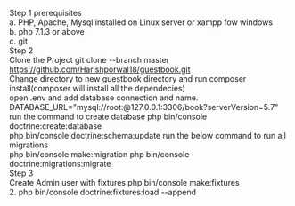 Step 1 prerequisites   
		a. PHP, Apache, Mysql installed on Linux server or xampp fow windows   
		b. php 7.1.3 or above   
		c. git    
Step 2   
		Clone the Project git clone --branch master https://github.com/Harishporwal18/guestbook.git   
		Change directory to new guestbook directory and run composer install(composer will install all the dependecies)   
		open .env and add database connection and name.   
		DATABASE_URL="mysql://root:@127.0.0.1:3306/book?serverVersion=5.7"   
		run the command to create database php bin/console doctrine:create:database    
		php bin/console doctrine:schema:update
	run the below command to run all migrations    
	 php bin/console make:migration php bin/console doctrine:migrations:migrate    
	 Step 3     
	 Create Admin user with fixtures
	    php bin/console make:fixtures    
			2.	php bin/console doctrine:fixtures:load --append
			
			
	 
